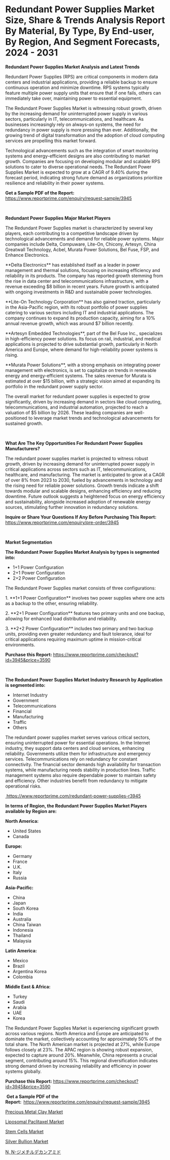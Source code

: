 <p><h1>Redundant Power Supplies Market Size, Share & Trends Analysis Report By Material, By Type, By End-user, By Region, And Segment Forecasts, 2024 - 2031</h1></p><p><strong>Redundant Power Supplies Market Analysis and Latest Trends</strong></p>
<p><p>Redundant Power Supplies (RPS) are critical components in modern data centers and industrial applications, providing a reliable backup to ensure continuous operation and minimize downtime. RPS systems typically feature multiple power supply units that ensure that if one fails, others can immediately take over, maintaining power to essential equipment. </p><p>The Redundant Power Supplies Market is witnessing robust growth, driven by the increasing demand for uninterrupted power supply in various sectors, particularly in IT, telecommunications, and healthcare. As businesses increasingly rely on always-on systems, the need for redundancy in power supply is more pressing than ever. Additionally, the growing trend of digital transformation and the adoption of cloud computing services are propelling this market forward.</p><p>Technological advancements such as the integration of smart monitoring systems and energy-efficient designs are also contributing to market growth. Companies are focusing on developing modular and scalable RPS solutions to cater to diverse operational needs. The Redundant Power Supplies Market is expected to grow at a CAGR of 9.40% during the forecast period, indicating strong future demand as organizations prioritize resilience and reliability in their power systems.</p></p>
<p><strong>Get a Sample PDF of the Report:&nbsp;</strong> <a href="https://www.reportprime.com/enquiry/request-sample/3945">https://www.reportprime.com/enquiry/request-sample/3945</a></p>
<p>&nbsp;</p>
<p><strong>Redundant Power Supplies Major Market Players</strong></p>
<p><p>The Redundant Power Supplies market is characterized by several key players, each contributing to a competitive landscape driven by technological advancements and demand for reliable power systems. Major companies include Delta, Compuware, Lite-On, Chicony, Artesyn, China Greatwall Technology, Acbel, Murata Power Solutions, Bel Fuse, FSP, and Enhance Electronics.</p><p>**Delta Electronics** has established itself as a leader in power management and thermal solutions, focusing on increasing efficiency and reliability in its products. The company has reported growth stemming from the rise in data center and telecommunications infrastructure, with a revenue exceeding $8 billion in recent years. Future growth is anticipated with ongoing investments in R&D and sustainable power technologies.</p><p>**Lite-On Technology Corporation** has also gained traction, particularly in the Asia-Pacific region, with its robust portfolio of power supplies catering to various sectors including IT and industrial applications. The company continues to expand its production capacity, aiming for a 10% annual revenue growth, which was around $7 billion recently.</p><p>**Artesyn Embedded Technologies**, part of the Bel Fuse Inc., specializes in high-efficiency power solutions. Its focus on rail, industrial, and medical applications is projected to drive substantial growth, particularly in North America and Europe, where demand for high-reliability power systems is rising.</p><p>**Murata Power Solutions**, with a strong emphasis on integrating power management with electronics, is set to capitalize on trends in renewable energy and energy-efficient systems. The sales revenue for Murata is estimated at over $15 billion, with a strategic vision aimed at expanding its portfolio in the redundant power supply sector.</p><p>The overall market for redundant power supplies is expected to grow significantly, driven by increasing demand in sectors like cloud computing, telecommunications, and industrial automation, projected to reach a valuation of $5 billion by 2026. These leading companies are well-positioned to leverage market trends and technological advancements for sustained growth.</p></p>
<p>&nbsp;</p>
<p><strong>What Are The Key Opportunities For Redundant Power Supplies Manufacturers?</strong></p>
<p><p>The redundant power supplies market is projected to witness robust growth, driven by increasing demand for uninterrupted power supply in critical applications across sectors such as IT, telecommunications, healthcare, and manufacturing. The market is anticipated to grow at a CAGR of over 8% from 2023 to 2030, fueled by advancements in technology and the rising need for reliable power solutions. Growth trends indicate a shift towards modular and scalable designs, enhancing efficiency and reducing downtime. Future outlook suggests a heightened focus on energy efficiency and sustainability, alongside increased adoption of renewable energy sources, stimulating further innovation in redundancy solutions.</p></p>
<p><strong>Inquire or Share Your Questions If Any Before Purchasing This Report:</strong> <a href="https://www.reportprime.com/enquiry/pre-order/3945">https://www.reportprime.com/enquiry/pre-order/3945</a></p>
<p>&nbsp;</p>
<p><strong>Market Segmentation</strong></p>
<p><strong>The Redundant Power Supplies Market Analysis by types is segmented into:</strong></p>
<p><ul><li>1+1 Power Configuration</li><li>2+1 Power Configuration</li><li>2+2 Power Configuration</li></ul></p>
<p><p>The Redundant Power Supplies market consists of three configurations: </p><p>1. **1+1 Power Configuration** involves two power supplies where one acts as a backup to the other, ensuring reliability. </p><p>2. **2+1 Power Configuration** features two primary units and one backup, allowing for enhanced load distribution and reliability. </p><p>3. **2+2 Power Configuration** includes two primary and two backup units, providing even greater redundancy and fault tolerance, ideal for critical applications requiring maximum uptime in mission-critical environments.</p></p>
<p><strong>Purchase this Report:&nbsp;</strong><a href="https://www.reportprime.com/checkout?id=3945&price=3590">https://www.reportprime.com/checkout?id=3945&price=3590</a></p>
<p>&nbsp;</p>
<p><strong>The Redundant Power Supplies Market Industry Research by Application is segmented into:</strong></p>
<p><ul><li>Internet Industry</li><li>Government</li><li>Telecommunications</li><li>Financial</li><li>Manufacturing</li><li>Traffic</li><li>Others</li></ul></p>
<p><p>The redundant power supplies market serves various critical sectors, ensuring uninterrupted power for essential operations. In the Internet industry, they support data centers and cloud services, enhancing reliability. Governments utilize them for infrastructure and emergency services. Telecommunications rely on redundancy for constant connectivity. The financial sector demands high availability for transaction systems, while manufacturing needs stability in production lines. Traffic management systems also require dependable power to maintain safety and efficiency. Other industries benefit from redundancy to mitigate operational risks.</p></p>
<p><a href="https://www.reportprime.com/redundant-power-supplies-r3945">&nbsp;https://www.reportprime.com/redundant-power-supplies-r3945</a></p>
<p><strong>In terms of Region, the Redundant Power Supplies Market Players available by Region are:</strong></p>
<p>
    <p> <strong> North America: </strong>
        <ul>
            <li>United States</li>
            <li>Canada</li>
        </ul>
        </p> 
    <p> <strong> Europe: </strong>
        <ul>
            <li>Germany</li>
            <li>France</li>
            <li>U.K.</li>
            <li>Italy</li>
            <li>Russia</li>
        </ul>
        </p> 
    <p> <strong> Asia-Pacific: </strong>
        <ul>
            <li>China</li>
            <li>Japan</li>
            <li>South Korea</li>
            <li>India</li>
            <li>Australia</li>
            <li>China Taiwan</li>
            <li>Indonesia</li>
            <li>Thailand</li>
            <li>Malaysia</li>
        </ul>
        </p> 
    <p> <strong> Latin America: </strong>
        <ul>
            <li>Mexico</li>
            <li>Brazil</li>
            <li>Argentina Korea</li>
            <li>Colombia</li>
        </ul>
        </p> 
    <p> <strong> Middle East & Africa: </strong>
        <ul>
            <li>Turkey</li>
            <li>Saudi</li>
            <li>Arabia</li>
            <li>UAE</li>
            <li>Korea</li>
        </ul>
    </p>
    </p>
<p><p>The Redundant Power Supplies Market is experiencing significant growth across various regions. North America and Europe are anticipated to dominate the market, collectively accounting for approximately 50% of the total share. The North American market is projected at 27%, while Europe follows closely at 23%. The APAC region is showing robust expansion, expected to capture around 20%. Meanwhile, China represents a crucial segment, contributing around 15%. This regional diversification indicates strong demand driven by increasing reliability and efficiency in power systems globally.</p></p>
<p><strong>Purchase this Report: </strong><a href="https://www.reportprime.com/checkout?id=3945&price=3590">https://www.reportprime.com/checkout?id=3945&price=3590</a></p>
<p>&nbsp;<strong>Get a Sample PDF of the Report:&nbsp;&nbsp;</strong><a href="https://www.reportprime.com/enquiry/request-sample/3945">https://www.reportprime.com/enquiry/request-sample/3945</a></p>
<p><strong></strong></p>
<p><p><a href="https://issuu.com/reportprime-2/docs/precious-metal-clay-market-size-203_773780ca660af6">Precious Metal Clay Market</a></p><p><a href="https://www.linkedin.com/pulse/liposomal-paclitaxel-market-insights-products-regional-analysis-esvde?trackingId=zgHG58DDQ1qv7aBHMstiTA%3D%3D">Liposomal Paclitaxel Market</a></p><p><a href="https://medium.com/@breanakozey1/the-stem-cells-market-is-experiencing-higher-than-anticipated-demand-compared-to-pre-pandemic-87f4bdb251f1">Stem Cells Market</a></p><p><a href="https://issuu.com/reportprime-2/docs/silver-bullion-market-size-2030.ppt_8c65e54c7d5eb0">Silver Bullion Market</a></p><p><a href="https://medium.com/@jolyongue8huy/n-n-dimethyldecanamide-market-%E3%81%AE%E3%82%B0%E3%83%AD%E3%83%BC%E3%83%90%E3%83%AB%E5%B8%82%E5%A0%B4%E6%A6%82%E8%A6%81%E3%81%AF-%E4%B8%96%E7%95%8C%E3%81%8A%E3%82%88%E3%81%B3%E4%B8%BB%E8%A6%81%E5%B8%82%E5%A0%B4%E3%81%AB%E3%81%8A%E3%81%91%E3%82%8B%E6%A5%AD%E7%95%8C%E3%81%AB%E5%BD%B1%E9%9F%BF%E3%82%92%E4%B8%8E%E3%81%88%E3%82%8B%E4%B8%BB%E8%A6%81%E3%81%AA%E3%83%88%E3%83%AC%E3%83%B3%E3%83%89%E3%81%AB%E3%81%A4%E3%81%84%E3%81%A6-%E7%8B%AC%E8%87%AA%E3%81%AE%E8%A6%96%E7%82%B9%E3%82%92%E6%8F%90%E4%BE%9B%E3%81%97%E3%81%BE%E3%81%99-132d965c8494">N, N-ジメチルデカンアミド</a></p></p>